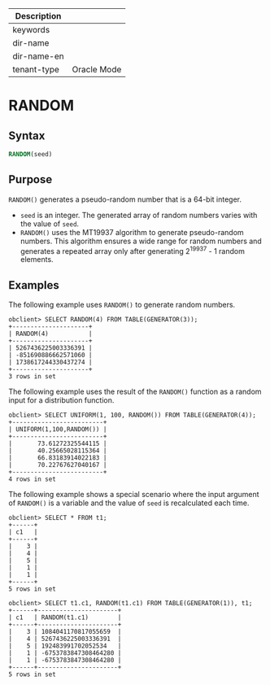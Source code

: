 | Description   |                 |
|---------------|-----------------|
| keywords      |                 |
| dir-name      |                 |
| dir-name-en   |                 |
| tenant-type   | Oracle Mode     |

# RANDOM

## Syntax

```sql
RANDOM(seed)
```

## Purpose

`RANDOM()` generates a pseudo-random number that is a 64-bit integer. 

* `seed` is an integer. The generated array of random numbers varies with the value of `seed`. 
* `RANDOM()` uses the MT19937 algorithm to generate pseudo-random numbers. This algorithm ensures a wide range for random numbers and generates a repeated array only after generating 2<sup>19937</sup> - 1 random elements. 

## Examples

The following example uses `RANDOM()` to generate random numbers. 

```shell
obclient> SELECT RANDOM(4) FROM TABLE(GENERATOR(3));
+---------------------+
| RANDOM(4)           |
+---------------------+
| 5267436225003336391 |
| -851690886662571060 |
| 1738617244330437274 |
+---------------------+
3 rows in set
```

The following example uses the result of the `RANDOM()` function as a random input for a distribution function. 

```shell
obclient> SELECT UNIFORM(1, 100, RANDOM()) FROM TABLE(GENERATOR(4));
+-------------------------+
| UNIFORM(1,100,RANDOM()) |
+-------------------------+
|       73.61272325544115 |
|       40.25665028115364 |
|       66.83183914022183 |
|       70.22767627040167 |
+-------------------------+
4 rows in set
```

The following example shows a special scenario where the input argument of `RANDOM()` is a variable and the value of `seed` is recalculated each time. 

```shell
obclient> SELECT * FROM t1;
+------+
| c1   |
+------+
|    3 |
|    4 |
|    5 |
|    1 |
|    1 |
+------+
5 rows in set

obclient> SELECT t1.c1, RANDOM(t1.c1) FROM TABLE(GENERATOR(1)), t1;
+------+----------------------+
| c1   | RANDOM(t1.c1)        |
+------+----------------------+
|    3 | 1084041170817055659  |
|    4 | 5267436225003336391  |
|    5 | 192483991702052534   |
|    1 | -6753783847308464280 |
|    1 | -6753783847308464280 |
+------+----------------------+
5 rows in set
```
